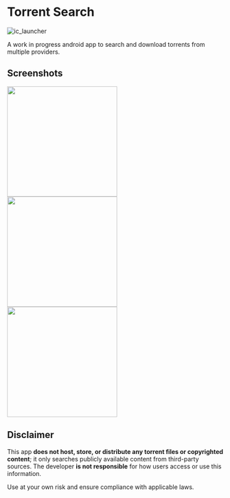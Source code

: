 # Torrent Search

![ic_launcher](https://github.com/user-attachments/assets/86bcb95c-c8b3-46c5-ad91-9b6785b024a9)

A work in progress android app to search and download torrents from multiple providers.

## Screenshots

<img width="256" src="https://github.com/user-attachments/assets/4e88f62d-4660-4c41-937d-1b034a878281">
<img width="256" src="https://github.com/user-attachments/assets/d58e82a4-f9ef-438f-b5c8-b60d711e09ea">
<img width="256" src="https://github.com/user-attachments/assets/45f29e96-839e-4f61-908a-e985173a01e2">

## Disclaimer  
 
This app **does not host, store, or distribute any torrent files or copyrighted content**; it only searches publicly available content from third-party sources.
The developer **is not responsible** for how users access or use this information.

Use at your own risk and ensure compliance with applicable laws.
